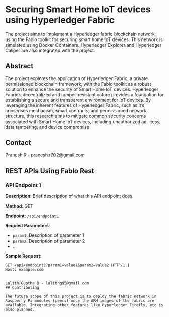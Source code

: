 # Securing Smart Home IoT devices using Hyperledger Fabric

The project aims to implement a Hyperledger fabric blockchain network using the Fablo toolkit for securing smart home IoT devices.
This network is simulated using Docker Containers. Hyperledger Explorer and Hyperledger Caliper are also integrated with the project.

## Abstract
The project explores the application of Hyperledger Fabric, a private permissioned
blockchain framework, with the Fablo toolkit as a robust solution to enhance the security of Smart Home IoT devices. Hyperledger Fabric’s
decentralized and tamper-resistant nature provides a foundation for
establishing a secure and transparent environment for IoT devices.
By leveraging the inherent features of Hyperledger Fabric, such as
it’s consensus mechanism, smart contracts, and permissioned network
structure, this research aims to mitigate common security concerns
associated with Smart Home IoT devices, including unauthorized ac-
cess, data tampering, and device compromise

## Contact
Pranesh R - pranesh.r702@gmail.com


## REST APIs Using Fablo Rest

### API Endpoint 1

**Description**: Brief description of what this API endpoint does

**Method**: GET

**Endpoint**: `/api/endpoint1`

**Request Parameters**:
- `param1`: Description of parameter 1
- `param2`: Description of parameter 2
- ...

**Sample Request**:
```http
GET /api/endpoint1?param1=value1&param2=value2 HTTP/1.1
Host: example.com


Lalith Guptha B - lalithg95@gmail.com
## Contributing

The future scope of this project is to deploy the fabric network in Raspberry Pi modules (peers) once the ARM images of the fabric are available. Integrating other features like Hyperledger Firefly, etc is also planned.
